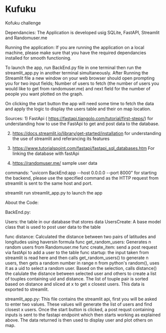 # Kufuku
Kofuku challenge

Dependancies: The Application is developed usig SQLite, FastAPI, Streamlit and Randomuser.me

Running the application: If you are running the application on a local machine, please make sure that you have the required dependancies installed for smooth functioning.

To launch the app, run BackEnd.py file in one terminal then run the streamlit_app.py in another terminal simultaneously. After Running the Streamlit file a new window on your web browser should open prompting you for two input fields; Number of users to fetch (the number of users you would like to get from randomuser.me) and next field for the number of people you want plotted on the graph. 

On clicking the start button the app will need some time to fetch the data and apply the logic to display the users table and their on map location.

Sources: 1) FastApi ( https://fastapi.tiangolo.com/tutorial/first-steps/) for understanding how to use the FastApi to get and post data to the database.

2) https://docs.streamlit.io/library/get-started/installation for understanding the use of streamlit and referancing its features

3) https://www.tutorialspoint.com/fastapi/fastapi_sql_databases.htm For linking the database with fastApi

4) https://randomuser.me/ sample user data

commands: "uvicorn BackEnd:app --host 0.0.0.0 --port 8000" for starting the backend, please use the specified command as the HTTP request from streamlit is sent to the same host and port.

streamlit run streamlit_app.py to launch the app

About the Code:

BackEnd.py: 

Users: the table in our database that stores data
UsersCreate: A base model class that is used to post user data to the table

func distance: Calculated the distance between two pairs of latitudes and longitudes using haversin formula
func get_random_users: Generates n random users from Randomuser.me
func create_item: send a post request via fastApi to add a user to the table
func startup: the input taken from streamlit is read here and then calls get_random_users() to generate n users, then gets a random number in range n
from python's random(), uses it as a uid to select a random user. Based on the selection, calls distance() the calulate the distance between selected 
user and others to create a list of touples containing uid and distance. The list of touple pair is sorted based on distance and sliced at x to get x closest users. This data is exported to streamlit.

streamlit_app.py: This file contains the streamlit api, first you will be asked to enter two values. These values will generate the list of users and find closest x users. Once the start button is clicked, a post requst containing inputs is sent to the fastapi endpoint which then starts working as explained above. The data returned is then used to display user and plot others on map.

